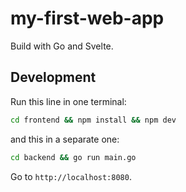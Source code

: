# my-first-web-app

Build with Go and Svelte.

## Development

Run this line in one terminal:

```sh
cd frontend && npm install && npm dev
```

and this in a separate one:

```sh
cd backend && go run main.go
```

Go to `http://localhost:8080`.